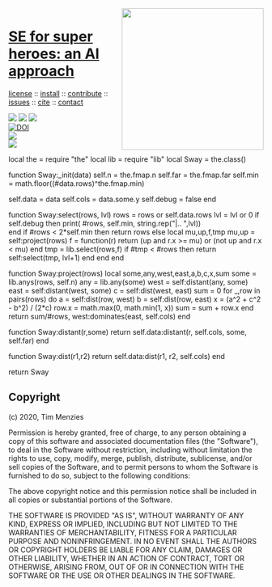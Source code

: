 <a class=sehero name=top> 
<img align=right width=280 src="https://images-wixmp-ed30a86b8c4ca887773594c2.wixmp.com/f/2c218305-10f7-4dc5-b98c-8944ea7c6b98/d92z77z-85f30213-a950-43e6-93aa-ca906c6b4aac.jpg?token=eyJ0eXAiOiJKV1QiLCJhbGciOiJIUzI1NiJ9.eyJzdWIiOiJ1cm46YXBwOiIsImlzcyI6InVybjphcHA6Iiwib2JqIjpbW3sicGF0aCI6IlwvZlwvMmMyMTgzMDUtMTBmNy00ZGM1LWI5OGMtODk0NGVhN2M2Yjk4XC9kOTJ6Nzd6LTg1ZjMwMjEzLWE5NTAtNDNlNi05M2FhLWNhOTA2YzZiNGFhYy5qcGcifV1dLCJhdWQiOlsidXJuOnNlcnZpY2U6ZmlsZS5kb3dubG9hZCJdfQ.BY_xZ9vtOug8jM-lzpvybhtGb2rItxHbWs1sDGlNEAY">
<h1><a href="/README.md#top">SE for super heroes: an AI approach</a></h1> 
<p> <a
href="https://github.com/sehero/lua/blob/master/LICENSE">license</a> :: <a
href="https://github.com/sehero/lua/blob/master/INSTALL.md#top">install</a> :: <a
href="https://github.com/sehero/lua/blob/master/CODE_OF_CONDUCT.md#top">contribute</a> :: <a
href="https://github.com/sehero/lua/issues">issues</a> :: <a
href="https://github.com/sehero/lua/blob/master/CITATION.md#top">cite</a> :: <a
href="https://github.com/sehero/lua/blob/master/CONTACT.md#top">contact</a> </p><p> 
<img src="https://img.shields.io/badge/license-mit-red">   
<img src="https://img.shields.io/badge/language-lua-orange">    
<img src="https://img.shields.io/badge/purpose-ai,se-blueviolet"><br>
<a href="https://zenodo.org/badge/latestdoi/263210595"><img src="https://zenodo.org/badge/263210595.svg" alt="DOI"></a><br>
<img src="https://img.shields.io/badge/platform-mac,*nux-informational"><br>
<a href="https://travis-ci.org/github/sehero/lua"><img 
src="https://travis-ci.org/sehero/lua.svg?branch=master"></a><br>  
</p>
local the  = require "the"
local lib  = require "lib"
local Sway = the.class()

function Sway:_init(data)
  self.n     = the.fmap.n
  self.far   = the.fmap.far
  self.min   = math.floor((#data.rows)^the.fmap.min)

  self.data  = data 
  self.cols  = data.some.y
  self.debug = false
end 

function Sway:select(rows, lvl)
  rows = rows or self.data.rows
  lvl  = lvl or 0
  if self.debug then 
    print( #rows, self.min, string.rep("|.. ",lvl))  
  end
  if   #rows < 2*self.min 
  then return rows
  else
    local mu,up,f,tmp
    mu,up = self:project(rows)
    f     = function(r) return (up     and r.x >= mu) or 
                                (not up and r.x <  mu) end
    tmp   = lib.select(rows,f)
    if #tmp < #rows then 
      return self:select(tmp, lvl+1) end end 
end

function Sway:project(rows)
  local some,any,west,east,a,b,c,x,sum
  some = lib.anys(rows, self.n)
  any  = lib.any(some)
  west = self:distant(any,  some)
  east = self:distant(west, some)
  c    = self:dist(west, east)
  sum  = 0
  for _,row in pairs(rows) do
    a     = self:dist(row, west)
    b     = self:dist(row, east)
    x     = (a^2 + c^2 - b^2) / (2*c)
    row.x = math.max(0, math.min(1, x))
    sum   = sum + row.x
  end
  return sum/#rows, west:dominates(east, self.cols)
end

function Sway:distant(r,some)
  return self.data:distant(r, self.cols, some, self.far) end 

function Sway:dist(r1,r2)
  return self.data:dist(r1, r2, self.cols) end

return Sway

## Copyright

(c) 2020, Tim Menzies

Permission is hereby granted, free of charge, to any person obtaining a copy
of this software and associated documentation files (the "Software"), to deal
in the Software without restriction, including without limitation the rights
to use, copy, modify, merge, publish, distribute, sublicense, and/or sell
copies of the Software, and to permit persons to whom the Software is
furnished to do so, subject to the following conditions:

The above copyright notice and this permission notice shall be included in all
copies or substantial portions of the Software.

THE SOFTWARE IS PROVIDED "AS IS", WITHOUT WARRANTY OF ANY KIND, EXPRESS OR
IMPLIED, INCLUDING BUT NOT LIMITED TO THE WARRANTIES OF MERCHANTABILITY,
FITNESS FOR A PARTICULAR PURPOSE AND NONINFRINGEMENT. IN NO EVENT SHALL THE
AUTHORS OR COPYRIGHT HOLDERS BE LIABLE FOR ANY CLAIM, DAMAGES OR OTHER
LIABILITY, WHETHER IN AN ACTION OF CONTRACT, TORT OR OTHERWISE, ARISING FROM,
OUT OF OR IN CONNECTION WITH THE SOFTWARE OR THE USE OR OTHER DEALINGS IN THE
SOFTWARE.

